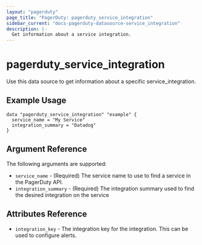 ```yaml
---
layout: "pagerduty"
page_title: "PagerDuty: pagerduty_service_integration"
sidebar_current: "docs-pagerduty-datasource-service_integration"
description: |-
  Get information about a service integration.
---
```


# pagerduty\_service\_integration

Use this data source to get information about a specific service_integration.

## Example Usage

```hcl
data "pagerduty_service_integration" "example" {
  service_name = "My Service"
  integration_summary = "Datadog"
}
```

## Argument Reference

The following arguments are supported:

* `service_name` - (Required) The service name to use to find a service in the PagerDuty API.
* `integration_summary` - (Required) The integration summary used to find the desired integration on the service

## Attributes Reference
* `integration_key` - The integration key for the integration. This can be used to configure alerts.
